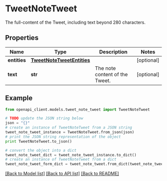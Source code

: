 # TweetNoteTweet

The full-content of the Tweet, including text beyond 280 characters.

## Properties
Name | Type | Description | Notes
------------ | ------------- | ------------- | -------------
**entities** | [**TweetNoteTweetEntities**](TweetNoteTweetEntities.md) |  | [optional] 
**text** | **str** | The note content of the Tweet. | [optional] 

## Example

```python
from openapi_client.models.tweet_note_tweet import TweetNoteTweet

# TODO update the JSON string below
json = "{}"
# create an instance of TweetNoteTweet from a JSON string
tweet_note_tweet_instance = TweetNoteTweet.from_json(json)
# print the JSON string representation of the object
print TweetNoteTweet.to_json()

# convert the object into a dict
tweet_note_tweet_dict = tweet_note_tweet_instance.to_dict()
# create an instance of TweetNoteTweet from a dict
tweet_note_tweet_form_dict = tweet_note_tweet.from_dict(tweet_note_tweet_dict)
```
[[Back to Model list]](../README.md#documentation-for-models) [[Back to API list]](../README.md#documentation-for-api-endpoints) [[Back to README]](../README.md)


